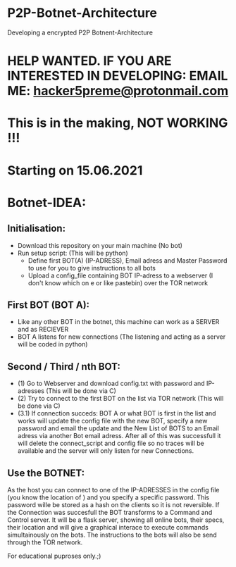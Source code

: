 # P2P-Botnet-Architecture 
Developing a encrypted P2P Botnent-Architecture 
# HELP WANTED. IF YOU ARE INTERESTED IN DEVELOPING: EMAIL ME: hacker5preme@protonmail.com
# This is in the making, NOT WORKING !!!
# Starting on 15.06.2021

# Botnet-IDEA:

## Initialisation:
  - Download this repository on your main machine (No bot)
  - Run setup script: (This will be python)
    - Define first BOT(A) (IP-ADRESS), Email adress and Master Password to use for you to give instructions to all bots
    - Upload a config_file containing BOT IP-adress to a webserver (I don't know which on e or like pastebin) over the TOR network
## First BOT (BOT A):
  - Like any other BOT in the botnet, this machine can work as a SERVER and as RECIEVER
  - BOT A listens for new connections (The listening and acting as a server will be coded in python)
## Second / Third / nth BOT:
  - (1) Go to Webserver and download config.txt with password and IP-adresses (This will be done via C)
  - (2) Try to connect to the first BOT on the list via TOR network (This will be done via C)
  - (3.1) If connection succeds: BOT A or what BOT is first in the list and works will update the config file with the new BOT, specify a new password and email the update and the New List of BOTS to an Email adress via another Bot email adress. After all of this was successfull it will delete the connect_script and config file so no traces will be available and the server will only listen for new Connections.
## Use the BOTNET:
As the host you can connect to one of the IP-ADRESSES in the config file (you know the location of ) and you specify a specific password. This password wille be stored as a hash on the clients so it is not reversible. If the Connection was succesfull the BOT transforms to a Command and Control server. It will be a flask server, showing all online bots, their specs, their location and will give a graphical interace to execute commands simultainously on the bots. The instructions to the bots will also be send through the TOR network.


For educational puproses only.;)
